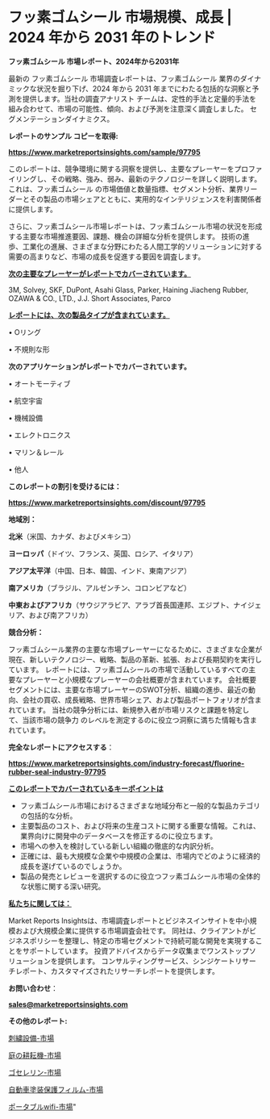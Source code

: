 # フッ素ゴムシール 市場規模、成長 | 2024 年から 2031 年のトレンド

<strong>フッ素ゴムシール 市場レポート、2024年から2031年</strong>

最新の フッ素ゴムシール 市場調査レポートは、フッ素ゴムシール 業界のダイナミックな状況を掘り下げ、2024 年から 2031 年までにわたる包括的な洞察と予測を提供します。当社の調査アナリスト チームは、定性的手法と定量的手法を組み合わせて、市場の可能性、傾向、および予測を注意深く調査しました。 セグメンテーションダイナミクス。



<strong>レポートのサンプル コピーを取得:</strong> <a href=https://www.marketreportsinsights.com/sample/97795>

<strong><u>https://www.marketreportsinsights.com/sample/97795</u></strong></a>

このレポートは、競争環境に関する洞察を提供し、主要なプレーヤーをプロファイリングし、その戦略、強み、弱み、最新のテクノロジーを詳しく説明します。 これは、フッ素ゴムシール の市場価値と数量指標、セグメント分析、業界リーダーとその製品の市場シェアとともに、実用的なインテリジェンスを利害関係者に提供します。

さらに、フッ素ゴムシール市場レポートは、フッ素ゴムシール市場の状況を形成する主要な市場推進要因、課題、機会の詳細な分析を提供します。 技術の進歩、工業化の進展、さまざまな分野にわたる人間工学的ソリューションに対する需要の高まりなど、市場の成長を促進する要因を調査します。



<strong><u>次の主要なプレーヤーがレポートでカバーされています。</u></strong>

3M, Solvey, SKF, DuPont, Asahi Glass, Parker, Haining Jiacheng Rubber, OZAWA & CO., LTD., J.J. Short Associates, Parco



<strong><u><b>レポートには、次の製品タイプが含まれています。</b></u></strong>

• Oリング

• 不規則な形



<strong><b>次のアプリケーションがレポートでカバーされています。</b></strong>

• オートモーティブ

• 航空宇宙

• 機械設備

• エレクトロニクス

• マリン＆レール

• 他人



<strong><b>このレポートの割引を受けるには：</b></strong><a href=https://www.marketreportsinsights.com/discount/97795>

<strong><u>https://www.marketreportsinsights.com/discount/97795</u></strong></a>



<strong>地域別：</strong>



<strong>北米</strong>（米国、カナダ、およびメキシコ）



<strong>ヨーロッパ</strong>（ドイツ、フランス、英国、ロシア、イタリア）



<strong>アジア太平洋</strong>（中国、日本、韓国、インド、東南アジア）



<strong>南アメリカ</strong>（ブラジル、アルゼンチン、コロンビアなど）



<strong>中東およびアフリカ</strong>（サウジアラビア、アラブ首長国連邦、エジプト、ナイジェリア、および南アフリカ）



<strong>競合分析：</strong>

フッ素ゴムシール業界の主要な市場プレーヤーになるために、さまざまな企業が現在、新しいテクノロジー、戦略、製品の革新、拡張、および長期契約を実行しています。 レポートには、フッ素ゴムシールの市場で活動しているすべての主要なプレーヤーと小規模なプレーヤーの会社概要が含まれています。 会社概要セグメントには、主要な市場プレーヤーのSWOT分析、組織の進歩、最近の動向、会社の買収、成長戦略、世界市場シェア、および製品ポートフォリオが含まれています。 当社の競争分析には、新規参入者が市場リスクと課題を特定して、当該市場の競争力 のレベルを測定するのに役立つ洞察に満ちた情報も含まれています。



<strong>完全なレポートにアクセスする</strong>：

<a href=https://www.marketreportsinsights.com/industry-forecast/fluorine-rubber-seal-industry-97795>

<strong><u>https://www.marketreportsinsights.com/industry-forecast/fluorine-rubber-seal-industry-97795</u></strong></a>



<strong><u><b>このレポートでカバーされているキーポイントは</b></u></strong>
<ul>
  <li>フッ素ゴムシール市場におけるさまざまな地域分布と一般的な製品カテゴリの包括的な分析。</li>
  <li>主要製品のコスト、および将来の生産コストに関する重要な情報。これは、業界向けに開発中のデータベースを修正するのに役立ちます。</li>
  <li>市場への参入を検討している新しい組織の徹底的な内訳分析。</li>
  <li>正確には、最も大規模な企業や中規模の企業は、市場内でどのように経済的成長を遂げているのでしょうか。</li>
  <li>製品の発売とレビューを選択するのに役立つフッ素ゴムシール市場の全体的な状態に関する深い研究。</li>
</ul>


<strong><u><b>私たちに関しては：</b></u></strong>

Market Reports Insightsは、市場調査レポートとビジネスインサイトを中小規模および大規模企業に提供する市場調査会社です。 同社は、クライアントがビジネスポリシーを整理し、特定の市場セグメントで持続可能な開発を実現することをサポートしています。 投資アドバイスからデータ収集までワンストップソリューションを提供します。 コンサルティングサービス、シンジケートリサーチレポート、カスタマイズされたリサーチレポートを提供します。



<strong><b>お問い合わせ</b></strong>：

<a href=mailto:sales@marketreportsinsights.com>

<strong><u>sales@marketreportsinsights.com</u></strong></a>



<strong>その他のレポート:</strong>

<a href=https://www.linkedin.com/pulse/刺繍設備-市場-2023-競争分析と事業成長-2030-pr-news-hub-3ycgf/>刺繍設備-市場</a>

<a href=https://www.linkedin.com/pulse/庭の耕耘機-市場-2023-年のダイナミクスとビジネストレンド-2030-pr-news-hub-8rbof/>庭の耕耘機-市場</a>

<a href=https://www.linkedin.com/pulse/ゴセレリン-市場-2023-収益と成長ドライバー-2030-trendsetters-testimonials-360-anal-rctqf/>ゴセレリン-市場</a>

<a href=https://www.linkedin.com/pulse/自動車塗装保護フィルム-市場-2023-総利益と主要ベンダー-2030-16zpf/>自動車塗装保護フィルム-市場</a>

<a href=https://www.linkedin.com/pulse/ポータブルwifi-市場-2023-総合分析と事業成長戦略-2030-pr-news-hub-xurjf/>ポータブルwifi-市場</a>"
